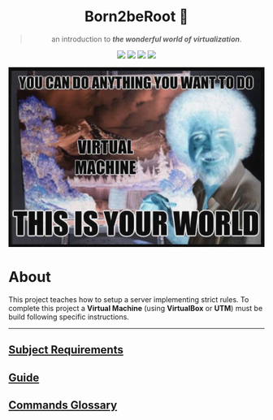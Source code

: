 <a name="readme-top"></a>
<div align="center">

# Born2beRoot 󰹑

> an introduction to _**the wonderful world of virtualization**_.

<p>
    <img src="https://img.shields.io/badge/score-125%20%2F%20100-success?style=for-the-badge" />
    <img src="https://img.shields.io/github/languages/count/PedroZappa/Born2beRoot?style=for-the-badge&logo=" />
    <img src="https://img.shields.io/github/languages/top/PedroZappa/Born2beRoot?style=for-the-badge" />
    <img src="https://img.shields.io/github/last-commit/PedroZappa/Born2beRoot?style=for-the-badge" />
</p>

</div>

![VM MEME](IMG/VM_MEME.jpeg)

# About

This project teaches how to setup a server implementing strict rules. To complete this project a **Virtual Machine** (using **VirtualBox** or **UTM**) must be build following specific instructions.

___

## [Subject Requirements](SUBJECT.md)

## [Guide](GUIDE.md)

## [Commands Glossary](COMMANDS.md)

